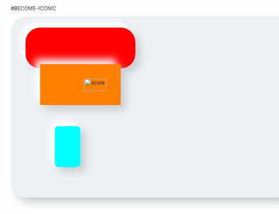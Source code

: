 #BECOME-ICONIC

<div style="display: inline-block; justify-content: center;">

<div style="width:700px; height: 400px; padding: 60px 35px 35px;
            border-radius: 40px; 
            background: #ecf0f3;
            box-shadow: 13px 13px 20px #cbced1,
            -13px -13px 20px #ffffff"
            title="showcard" alt="themachine" width="60" height="34">  
            
<div style="display: inline; margin: 0 5px;  
            width:40px; height: 70px; padding: 60px 35px 35px;
            border-radius: 40px; 
            position: relative;
            top: 10px;
            background: #FF0000;
            box-shadow: 13px 13px 20px #cbced1,
            -13px -13px 20px #ffffff"
            title="mark" alt="mark" width="60" height="34"> 
            
<div style="display: inline; margin: 0 5px;  
            width:60px; height: 60px; padding: 60px 35px 35px;
            border-radius: 0.5; 
            position: relative;
            top: 100px;
            background: #FF7F00;
            linear-gradient(360deg, white, orange);
            box-shadow: 13px 13px 20px #cbced1,
            -13px -13px 20px #ffffff"
            title="hold" alt="hold" width="60" height="34"> 
            
 <div style="display: inline; margin: 0 5px;  
            width:40px; height: 70px; padding: 60px 35px 35px;
            border-radius: 10px; 
            position: relative;
            top: 170px;
            background: #00FFFF;
            box-shadow: 13px 13px 20px #cbced1,
            -13px -13px 20px #ffffff"
            title="score" alt="score" width="60" height="34"> 

</div>

<img style="display: inline; margin: 0 5px; justify-content: center; text-align: center;" title="score" src="https://github.com/vincentlesang/vincentlesang.github.io/blob/master/logosubs.png" width="60" height="34"> 

</div> 




